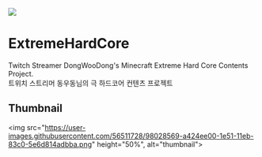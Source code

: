 
[![](https://jitpack.io/v/sukkot23/ExtremeHardCore.svg)](https://jitpack.io/#sukkot23/ExtremeHardCore)   



# ExtremeHardCore
Twitch Streamer DongWooDong's Minecraft Extreme Hard Core Contents Project.   
트위치 스트리머 동우동님의 극 하드코어 컨텐츠 프로젝트


## Thumbnail
<img src="https://user-images.githubusercontent.com/56511728/98028569-a424ee00-1e51-11eb-83c0-5e6d814adbba.png" height="50%", alt="thumbnail"></img><br>
